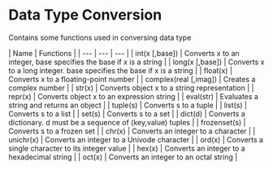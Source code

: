 # Data Type Conversion

Contains some functions used in conversing data type

| Name | Functions |
| --- | --- | --- |
| int(x [,base])        | Converts x to an integer, base specifies the base if x is a string     |
| long(x [,base])       | Converts x to a long integer. base specifies the base if x is a string |
| float(x)              | Converts x to a floating-point number                                  |
| complex(real [,imag]) | Creates a complex number                                               |
| str(x)                | Converts object x to a string representation                           |
| repr(x)               | Converts object x to an expression string                              |
| eval(str)             | Evaluates a string and returns an object                               |
| tuple(s)              | Converts s to a tuple                                                  |
| list(s)               | Converts s to a list                                                   |
| set(s)                | Converts s to a set                                                    |
| dict(d)               | Converts a dictionary. d must be a sequence of (key,value) tuples      |
| frozenset(s)          | Converts s to a frozen set                                             |
| chr(x)                | Converts an integer to a character                                     |
| unichr(x)             | Converts an integer to a Univode character                             |
| ord(x)                | Converts a single character to its integer value                       |
| hex(x)                | Converts an integer to a hexadecimal string                            |
| oct(x)                | Converts an integer to an octal string                                 |
